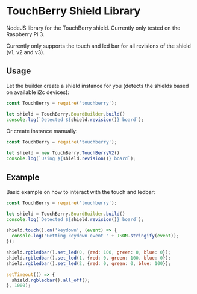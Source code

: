 # TouchBerry Shield Library

NodeJS library for the TouchBerry shield. Currently only tested on the Raspberry Pi 3.

Currently only supports the touch and led bar for all revisions of the shield (v1, v2 and v3).

## Usage

Let the builder create a shield instance for you (detects the shields based on available i2c devices):

```js
const TouchBerry = require('touchberry');

let shield = TouchBerry.BoardBuilder.build()
console.log(`Detected ${shield.revision()} board`);
```

Or create instance manually:

```js
const TouchBerry = require('touchberry');

let shield = new TouchBerry.TouchBerryV2()
console.log(`Using ${shield.revision()} board`);
```

## Example

Basic example on how to interact with the touch and ledbar:

```js
const TouchBerry = require('touchberry');

let shield = TouchBerry.BoardBuilder.build()
console.log(`Detected ${shield.revision()} board`);

shield.touch().on('keydown', (event) => {
  console.log("Getting keydown event " + JSON.stringify(event));
});

shield.rgbledbar().set_led(0, {red: 100, green: 0, blue: 0});
shield.rgbledbar().set_led(1, {red: 0, green: 100, blue: 0});
shield.rgbledbar().set_led(2, {red: 0, green: 0, blue: 100});

setTimeout(() => {
  shield.rgbledbar().all_off();
}, 1000);
```
